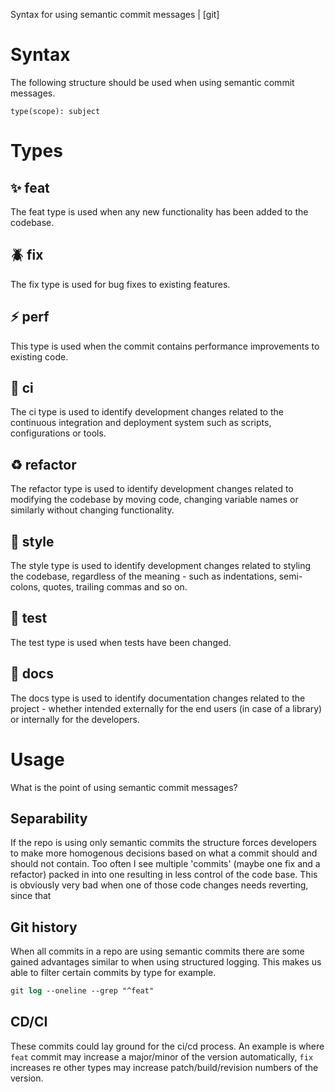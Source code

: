 Syntax for using semantic commit messages | [git]

# Syntax

The following structure should be used when using semantic commit messages.

```git
type(scope): subject
```

# Types

## ✨ feat

The feat type is used when any new functionality has been added to the codebase.

## 🪲 fix
The fix type is used for bug fixes to existing features.

## ⚡️ perf
This type is used when the commit contains performance improvements to existing code.

## 🚀 ci
The ci type is used to identify development changes related to the continuous integration and deployment system such as scripts, configurations or tools.

## ♻️ refactor
The refactor type is used to identify development changes related to modifying the codebase by moving code, changing variable names or similarly without changing functionality.

## 🎨 style
The style type is used to identify development changes related to styling the codebase, regardless of the meaning - such as indentations, semi-colons, quotes, trailing commas and so on.

## 🧪 test
The test type is used when tests have been changed.

## 📃 docs

The docs type is used to identify documentation changes related to the project - whether intended externally for the end users (in case of a library) or internally for the developers.

# Usage

What is the point of using semantic commit messages?

## Separability

If the repo is using only semantic commits the structure forces developers to  make more homogenous decisions based on what a commit should and should not contain. Too often I see multiple 'commits' (maybe one fix and a refactor) packed in into one resulting in less control of the code base. This is obviously very bad when one of those code changes needs reverting, since that 

## Git history

When all commits in a repo are using semantic commits there are some gained advantages similar to when using structured logging. This makes us able to filter certain commits by type for example.   

```ps
git log --oneline --grep "^feat" 
```

## CD/CI

These commits could lay ground for the ci/cd process. An example is where `feat` commit may increase a major/minor of the version automatically, `fix` increases re other types may increase patch/build/revision numbers of the version.

